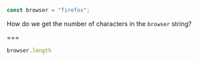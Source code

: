 ```js
const browser = "firefox";
```

How do we get the number of characters in the `browser` string?

===

```js
browser.length
```
